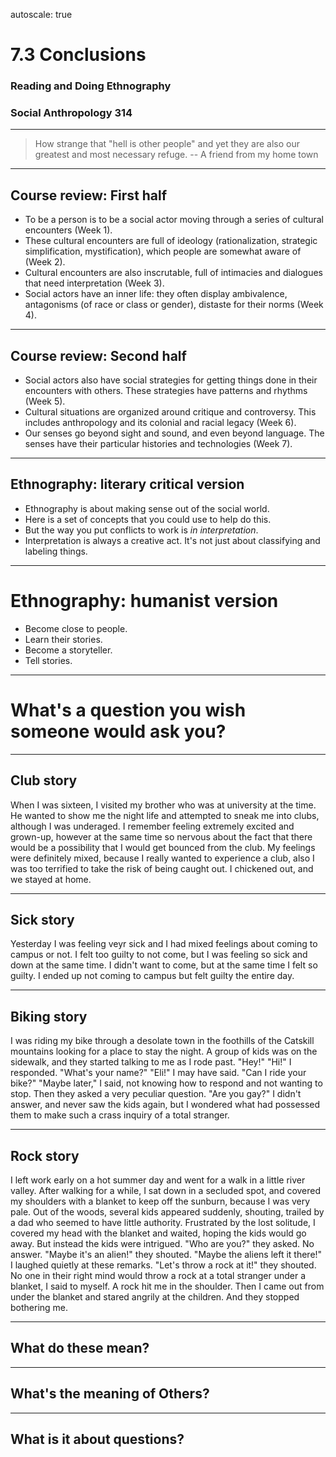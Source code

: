 autoscale: true

# 7.3 Conclusions

### Reading and Doing Ethnography
### Social Anthropology 314

---

> How strange that "hell is other people" and yet they are also our greatest and most necessary refuge.
-- A friend from my home town

---

## Course review: First half

- To be a person is to be a social actor moving through a series of cultural encounters (Week 1).
- These cultural encounters are full of ideology (rationalization, strategic simplification, mystification), which people are somewhat aware of (Week 2).
- Cultural encounters are also inscrutable, full of intimacies and dialogues that need interpretation (Week 3).
- Social actors have an inner life: they often display ambivalence, antagonisms (of race or class or gender), distaste for their norms (Week 4).

----

## Course review: Second half

- Social actors also have social strategies for getting things done in their encounters with others. These strategies have patterns and rhythms (Week 5).
- Cultural situations are organized around critique and controversy. This includes anthropology and its colonial and racial legacy (Week 6).
- Our senses go beyond sight and sound, and even beyond language. The senses have their particular histories and technologies (Week 7).

---

## Ethnography: literary critical version

- Ethnography is about making sense out of the social world.
- Here is a set of concepts that you could use to help do this.
- But the way you put conflicts to work is *in interpretation*.
- Interpretation is always a creative act. It's not just about classifying and labeling things.

---

# Ethnography: humanist version

- Become close to people.
- Learn their stories.
- Become a storyteller.
- Tell stories.

---

# What's a question you wish someone would ask you?

---

## Club story

When I was sixteen, I visited my brother who was at university at the time. He wanted to show me the night life and attempted to sneak me into clubs, although I was underaged. I remember feeling extremely excited and grown-up, however at the same time so nervous about the fact that there would be a possibility that I would get bounced from the club. My feelings were definitely mixed, because I really wanted to experience a club, also I was too terrified to take the risk of being caught out. I chickened out, and we stayed at home.

---

## Sick story

Yesterday I was feeling veyr sick and I had mixed feelings about coming to campus or not. I felt too guilty to not come, but I was feeling so sick and down at the same time. I didn't want to come, but at the same time I felt so guilty. I ended up not coming to campus but felt guilty the entire day.

---

## Biking story

I was riding my bike through a desolate town in the foothills of the Catskill mountains looking for a place to stay the night. A group of kids was on the sidewalk, and they started talking to me as I rode past. 
  "Hey!"
  "Hi!" I responded.
  "What's your name?"
  "Eli!" I may have said.
  "Can I ride your bike?"
  "Maybe later," I said, not knowing how to respond and not wanting to stop.
  Then they asked a very peculiar question.
  "Are you gay?"
  I didn't answer, and never saw the kids again, but I wondered what had possessed them to make such a crass inquiry of a total stranger.

---

## Rock story

I left work early on a hot summer day and went for a walk in a little river valley. After walking for a while, I sat down in a secluded spot, and covered my shoulders with a blanket to keep off the sunburn, because I was very pale.
  Out of the woods, several kids appeared suddenly, shouting, trailed by a dad who seemed to have little authority.
  Frustrated by the lost solitude, I covered my head with the blanket and waited, hoping the kids would go away.
  But instead the kids were intrigued. "Who are you?" they asked. No answer. "Maybe it's an alien!" they shouted. "Maybe the aliens left it there!" I laughed quietly at these remarks. "Let's throw a rock at it!" they shouted. 
  No one in their right mind would throw a rock at a total stranger under a blanket, I said to myself. 
  A rock hit me in the shoulder. Then I came out from under the blanket and stared angrily at the children. And they stopped bothering me.

---

## What do these mean?

---

## What's the meaning of Others?

---

## What is it about questions?

